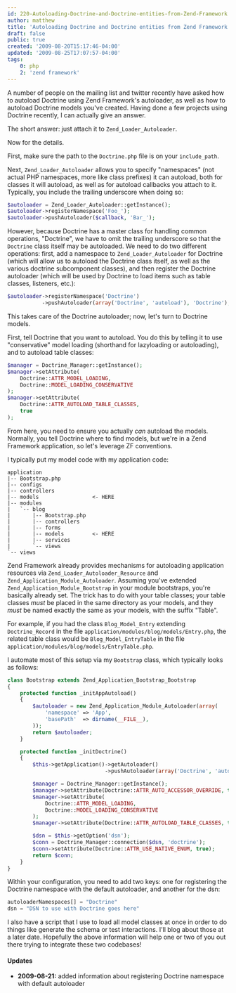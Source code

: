 ```yaml
---
id: 220-Autoloading-Doctrine-and-Doctrine-entities-from-Zend-Framework
author: matthew
title: 'Autoloading Doctrine and Doctrine entities from Zend Framework'
draft: false
public: true
created: '2009-08-20T15:17:46-04:00'
updated: '2009-08-25T17:07:57-04:00'
tags:
    0: php
    2: 'zend framework'
---
```

A number of people on the mailing list and twitter recently have asked how to
autoload Doctrine using Zend Framework's autoloader, as well as how to autoload
Doctrine models you've created. Having done a few projects using Doctrine
recently, I can actually give an answer.

The short answer: just attach it to `Zend_Loader_Autoloader`.

Now for the details.

<!--- EXTENDED -->

First, make sure the path to the `Doctrine.php` file is on your `include_path`.

Next, `Zend_Loader_Autoloader` allows you to specify "namespaces" (not actual
PHP namespaces, more like class prefixes) it can autoload, both for classes it
will autoload, as well as for autoload callbacks you attach to it. Typically,
you include the trailing underscore when doing so:

```php
$autoloader = Zend_Loader_Autoloader::getInstance();
$autoloader->registerNamespace('Foo_');
$autoloader->pushAutoloader($callback, 'Bar_');
```

However, because Doctrine has a master class for handling common operations,
"Doctrine", we have to omit the trailing underscore so that the `Doctrine` class
itself may be autoloaded. We need to do two different operations: first, add a
namespace to `Zend_Loader_Autoloader` for Doctrine (which will allow us to
autoload the Doctrine class itself, as well as the various doctrine subcomponent
classes), and then register the Doctrine autoloader (which will be used by
Doctrine to load items such as table classes, listeners, etc.):

```php
$autoloader->registerNamespace('Doctrine')
           ->pushAutoloader(array('Doctrine', 'autoload'), 'Doctrine');
```

This takes care of the Doctrine autoloader; now, let's turn to Doctrine models.

First, tell Doctrine that you want to autoload. You do this by telling it to use
"conservative" model loading (shorthand for lazyloading or autoloading), and to
autoload table classes:

```php
$manager = Doctrine_Manager::getInstance();
$manager->setAttribute(  
    Doctrine::ATTR_MODEL_LOADING, 
    Doctrine::MODEL_LOADING_CONSERVATIVE
);
$manager->setAttribute(  
    Doctrine::ATTR_AUTOLOAD_TABLE_CLASSES, 
    true
);
```

From here, you need to ensure you actually *can* autoload the models. Normally,
you tell Doctrine where to find models, but we're in a Zend Framework
application, so let's leverage ZF conventions.

I typically put my model code with my application code:

```
application
|-- Bootstrap.php
|-- configs
|-- controllers
|-- models                 <- HERE
|-- modules
|   `-- blog
|       |-- Bootstrap.php
|       |-- controllers
|       |-- forms
|       |-- models         <- HERE
|       |-- services
|       `-- views
`-- views
```

Zend Framework already provides mechanisms for autoloading application resources
via `Zend_Loader_Autoloader_Resource` and `Zend_Application_Module_Autoloader`.
Assuming you've extended `Zend_Application_Module_Bootstrap` in your module
bootstraps, you're basically already set. The trick has to do with your table
classes; your table classes *must* be placed in the same directory as your
models, and they *must* be named exactly the same as your models, with the
suffix "Table".

For example, if you had the class `Blog_Model_Entry` extending `Doctrine_Record`
in the file `application/modules/blog/models/Entry.php`, the related table class
would be `Blog_Model_EntryTable` in the file
`application/modules/blog/models/EntryTable.php`.

I automate most of this setup via my `Bootstrap` class, which typically looks as
follows:

```php
class Bootstrap extends Zend_Application_Bootstrap_Bootstrap
{
    protected function _initAppAutoload()
    {
        $autoloader = new Zend_Application_Module_Autoloader(array(
            'namespace' => 'App',
            'basePath'  => dirname(__FILE__),
        ));
        return $autoloader;
    }

    protected function _initDoctrine()
    {
        $this->getApplication()->getAutoloader()
                               ->pushAutoloader(array('Doctrine', 'autoload'));

        $manager = Doctrine_Manager::getInstance();
        $manager->setAttribute(Doctrine::ATTR_AUTO_ACCESSOR_OVERRIDE, true);
        $manager->setAttribute(
            Doctrine::ATTR_MODEL_LOADING, 
            Doctrine::MODEL_LOADING_CONSERVATIVE
        );
        $manager->setAttribute(Doctrine::ATTR_AUTOLOAD_TABLE_CLASSES, true);

        $dsn = $this->getOption('dsn');
        $conn = Doctrine_Manager::connection($dsn, 'doctrine');
        $conn->setAttribute(Doctrine::ATTR_USE_NATIVE_ENUM, true);
        return $conn;
    }
}
```

Within your configuration, you need to add two keys: one for registering the
Doctrine namespace with the default autoloader, and another for the dsn:

```php
autoloaderNamespaces[] = "Doctrine"
dsn = "DSN to use with Doctrine goes here"
```

I also have a script that I use to load all model classes at once in order to do
things like generate the schema or test interactions. I'll blog about those at a
later date. Hopefully the above information will help one or two of you out
there trying to integrate these two codebases!

#### Updates

- **2009-08-21:** added information about registering Doctrine namespace with default autoloader
